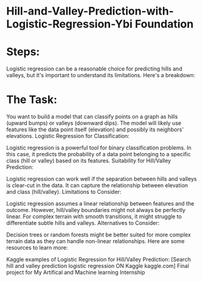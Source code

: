 # Hill-and-Valley-Prediction-with-Logistic-Regression-Ybi Foundation
# Steps:
Logistic regression can be a reasonable choice for predicting hills and valleys, but it's important to understand its limitations. Here's a breakdown:

# The Task:
You want to build a model that can classify points on a graph as hills (upward bumps) or valleys (downward dips).
The model will likely use features like the data point itself (elevation) and possibly its neighbors' elevations.
Logistic Regression for Classification:

Logistic regression is a powerful tool for binary classification problems.
In this case, it predicts the probability of a data point belonging to a specific class (hill or valley) based on its features.
Suitability for Hill/Valley Prediction:

Logistic regression can work well if the separation between hills and valleys is clear-cut in the data.
It can capture the relationship between elevation and class (hill/valley).
Limitations to Consider:

Logistic regression assumes a linear relationship between features and the outcome. However, hill/valley boundaries might not always be perfectly linear.
For complex terrain with smooth transitions, it might struggle to differentiate subtle hills and valleys.
Alternatives to Consider:

Decision trees or random forests might be better suited for more complex terrain data as they can handle non-linear relationships.
Here are some resources to learn more:

Kaggle examples of Logistic Regression for Hill/Valley Prediction: [Search hill and valley prediction logistic regression ON Kaggle kaggle.com]
Final project for My Artifical and Machine learning Internship
